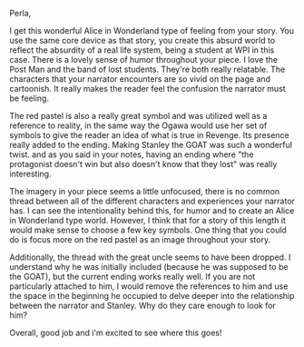 Perla,

I get this wonderful Alice in Wonderland type of feeling from your story. You use the same core device as that story, you create this absurd world to reflect the absurdity of a real life system, being a student at WPI in this case. There is a lovely sense of humor throughout your piece. I love the Post Man and the band of lost students. They're both really relatable. The characters that your narrator encounters are so vivid on the page and cartoonish. It really makes the reader feel the confusion the narrator must be feeling. 

The red pastel is also a really great symbol and was utilized well as a reference to reality, in the same way the Ogawa would use her set of symbols to give the reader an idea of what is true in Revenge. Its presence really added to the ending. Making Stanley the GOAT was such a wonderful twist. and as you said in your notes, having an ending where "the protagonist doesn't win but also doesn't know that they lost" was really interesting.

The imagery in your piece seems a little unfocused, there is no common thread between all of the different characters and experiences your narrator has. I can see the intentionality behind this, for humor and to create an Alice in Wonderland type world. However, I think that for a story of this length it would make sense to choose a few key symbols. One thing that you could do is focus more on the red pastel as an image throughout your story.

Additionally, the thread with the great uncle seems to have been dropped. I understand why he was initially included (because he was supposed to be the GOAT), but the current ending works really well. If you are not particularly attached to him, I would remove the references to him and use the space in the beginning he occupied to delve deeper into the relationship between the narrator and Stanley. Why do they care enough to look for him?

Overall, good job and i'm excited to see where this goes!
